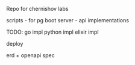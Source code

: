 Repo for chernishov labs

scripts - for pg boot
server - api implementations

TODO:
go impl
python impl
elixir impl

deploy

erd + openapi spec
